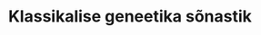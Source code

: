 ---
title: Klassikalise geneetika sõnastik
title_en: Lexicon of Classical Genetics
notes: 'Klassikalise geneetika sõnastik. Sõnastiku rahastus Avatud Eesti Fond.'
notes_en: 'An Estonian-English explanatory dictionary in the field of classical genetics. The dictionary was funded by the Open Estonia Foundation.'
category:
  - Teadus ja tehnoloogia
category_en:
  - Science and Technology
resources:
  - name: Klassikalise geneetika leksikon
    url: 'https://www.eurotermbank.com/collections/46'
    format: TMX
    interactive: 'False'
license: OTHER
update_freq: 'http://purl.org/linked-data/sdmx/2009/code#freq-A'
organization: Avatud Eesti Fond
maintainer_name: Mart Viikmaa
maintainer_email: ''
maintainer_phone: ''
date_issued: '21/03/2020'
date_modified: 2020/10/01
---